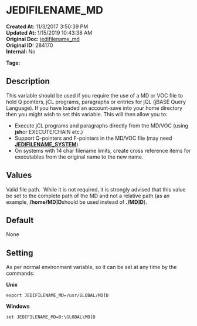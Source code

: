 # JEDIFILENAME_MD

**Created At:** 11/3/2017 3:50:39 PM  
**Updated At:** 1/15/2019 10:43:38 AM  
**Original Doc:** [jedifilename_md](https://docs.jbase.com/41717-environment-variables/jedifilename_md)  
**Original ID:** 284170  
**Internal:** No  

**Tags:**
<badge text='jcl' vertical='middle' />
<badge text='environment variables' vertical='middle' />
<badge text='jql' vertical='middle' />
<badge text='pointers' vertical='middle' />

## Description

This variable should be used if you require the use of a MD or VOC file to hold Q pointers, jCL programs, paragraphs or entries for jQL (jBASE Query Language). If you have loaded an account-save into your home directory then you might wish to set this variable. This will then allow you to:

- Execute jCL programs and paragraphs directly from the MD/VOC (using **jsh**or EXECUTE/CHAIN etc.)
- Support Q-pointers and F-pointers in the MD/VOC file (may need [**JEDIFILENAME\_SYSTEM**](./../jedifilename_system))
- On systems with 14 char filename limits, create cross reference items for executables from the original name to the new name.




## Values

Valid file path.  While it is not required, it is strongly advised that this value be set to the complete path of the MD and not a relative path (as an example, **/home/MD]D**should be used instead of **./MD]D**).



## Default

None

## Setting

As per normal environment variable, so it can be set at any time by the commands:

**Unix**

```
export JEDIFILENAME_MD=/usr/GLOBAL/MD]D
```

**Windows**

```
set JEDIFILENAME_MD=D:\GLOBAL\MD]D
```
